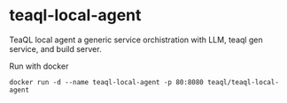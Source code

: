 # teaql-local-agent

TeaQL local agent a generic service orchistration with LLM, teaql gen service, and build server.



Run with docker
```
docker run -d --name teaql-local-agent -p 80:8080 teaql/teaql-local-agent
```
